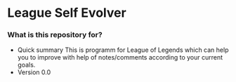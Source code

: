 # League Self Evolver #

### What is this repository for? ###

* Quick summary
This is programm for League of Legends which can help you to improve with help of notes/comments according to your current goals.
* Version
0.0
